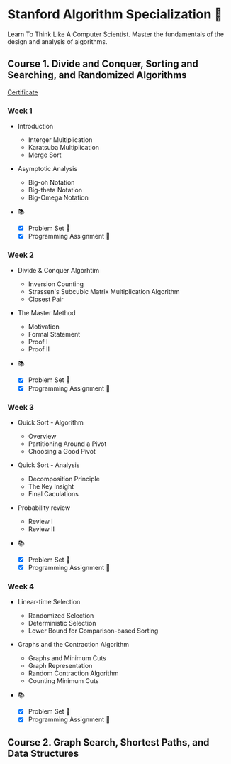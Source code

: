 # Stanford Algorithm Specialization :runner:
Learn To Think Like A Computer Scientist. Master the fundamentals of the design and analysis of algorithms.

## Course 1. Divide and Conquer, Sorting and Searching, and Randomized Algorithms

[Certificate](./Course_1/Certificate.jpg)

### Week 1 
+ Introduction
    * Interger Multiplication
    * Karatsuba Multiplication
    * Merge Sort

+  Asymptotic Analysis
    * Big-oh Notation
    * Big-theta Notation
    * Big-Omega Notation

+ :books:
    * [x] Problem Set :clap:
    * [x] Programming Assignment :clap:

### Week 2
+ Divide & Conquer Algorhtim
    * Inversion Counting
    * Strassen's Subcubic Matrix Multiplication Algorithm
    * Closest Pair

+ The Master Method
    * Motivation
    * Formal Statement
    * Proof I
    * Proof II

+ :books:
    * [x] Problem Set :clap:
    * [x] Programming Assignment :clap:

### Week 3
+ Quick Sort - Algorithm
    * Overview
    * Partitioning Around a Pivot
    * Choosing a Good Pivot
+ Quick Sort - Analysis
    * Decomposition Principle
    * The Key Insight
    * Final Caculations
+ Probability review
    * Review I
    * Review II

+ :books:
    * [x] Problem Set :clap:
    * [x] Programming Assignment :clap:

### Week 4
+ Linear-time Selection
    * Randomized Selection
    * Deterministic Selection
    * Lower Bound for Comparison-based Sorting

+ Graphs and the Contraction Algorithm
    * Graphs and Minimum Cuts
    * Graph Representation
    * Random Contraction Algorithm
    * Counting Minimum Cuts

+ :books:
    * [x] Problem Set :clap:
    * [x] Programming Assignment :clap:

## Course 2. Graph Search, Shortest Paths, and Data Structures


